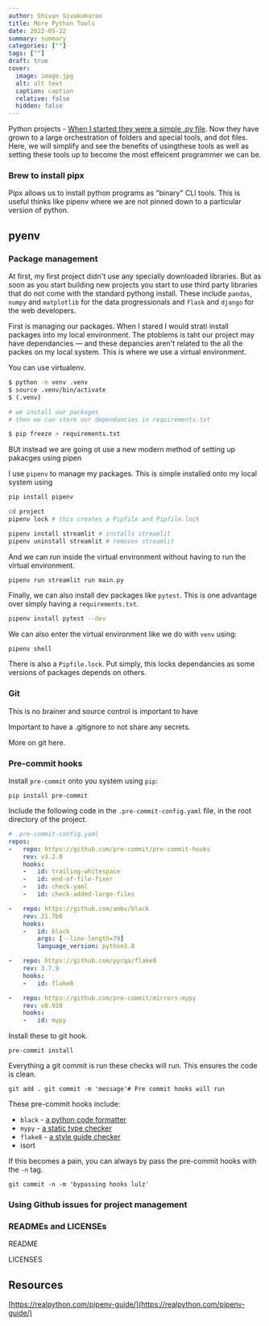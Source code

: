```yaml
---
author: Shivan Sivakumaran
title: More Python Tools
date: 2022-05-22
summary: summary
categories: [""]
tags: [""]
draft: true
cover:
  image: image.jpg
  alt: alt text
  caption: caption
  relative: false
  hidden: false
---
```


Python projects - [When I started they were a simple .py file](https://github.com/ShivanS93/LearnMultiplication). Now they have grown to a large orchestration of folders and special tools, and dot files. Here, we will simplify and see the benefits of usingthese tools as well as setting these tools up to become the most effeicent programmer we can be.


### Brew to install pipx

Pipx allows us to install python programs as "binary" CLI tools. This is useful thinks like pipenv where we are not pinned down to a particular version of python.


## pyenv

### Package management

At first, my first project didn't use any specially downloaded libraries. But as soon as you start building new projects you start to use third party libraries that do not come with the standard pythong install. These include `pandas`, `numpy` and `matplotlib` for the data progressionals and `flask` and `django` for the web developers.

First is managing our packages. When I stared I would strati install packages into my local environment. The ptoblems is taht our project may have dependancies — and these depancies aren't related to the all the packes on my local system. This is where we use a virtual environment.

You can use virtualenv.

```bash
$ python -m venv .venv
$ source .venv/bin/activate
$ (.venv)

# we install our packages
# then we can store our dependancies in requirements.txt

$ pip freeze > requirements.txt
```

BUt instead we are going ot use a new modern method of setting up pakacges using pipen

I use `pipenv` to manage my packages. This is simple installed onto my local system using

```bash
pip install pipenv
```

```bash
cd project
pipenv lock # this creates a Pipfile and Pipfile.lock

pipenv install streamlit # installs streamlit
pipenv uninstall streamlit # removes streamlit
```

And we can run inside the virtual environment without having to run the virtual environment.

`pipenv run streamlit run main.py`

Finally, we can also install dev packages like `pytest`. This is one advantage over simply having a `requirements.txt`.

```bash
pipenv install pytest --dev
```

We can also enter the virtual environment like we do with `venv` using:

```bash
pipenv shell
```

There is also a `Pipfile.lock`. Put simply, this locks dependancies as some versions of packages depends on others.

### Git

This is no brainer and source control is important to have

Important to have a .gitignore to not share any secrets.

More on git here.

### Pre-commit hooks

Install `pre-commit` onto you system using `pip`:

`pip install pre-commit`

Include the following code in the `.pre-commit-config.yaml` file, in the root directory of the project.

<!-- Also look into pyproject.toml, setup.py, and all those config files!!  -->

```yaml
# .pre-commit-config.yaml
repos:
-   repo: https://github.com/pre-commit/pre-commit-hooks
    rev: v3.2.0
    hooks:
    -   id: trailing-whitespace
    -   id: end-of-file-fixer
    -   id: check-yaml
    -   id: check-added-large-files

-   repo: https://github.com/ambv/black
    rev: 21.7b0
    hooks:
    -   id: black
        args: [--line-length=79]
        language_version: python3.8

-   repo: https://github.com/pycqa/flake8
    rev: 3.7.9
    hooks:
    -   id: flake8

-   repo: https://github.com/pre-commit/mirrors-mypy
    rev: v0.910
    hooks:
    -   id: mypy
```

Install these to git hook.

`pre-commit install`

Everything a git commit is run these checks will run. This ensures the code is clean.

`git add .
git commit -m 'message'# Pre commit hooks will run`

These pre-commit hooks include:

- `black` - [a python code formatter](https://pypi.org/project/black/)
- `mypy` - [a static type checker](http://mypy-lang.org/)
- `flake8` - [a style guide checker](https://flake8.pycqa.org/en/latest/)
- isort

If this becomes a pain, you can always by pass the pre-commit hooks with the `-n` tag.

`git commit -n -m 'bypassing hooks lulz'`

### Using Github issues for project management

### READMEs and LICENSEs

README

LICENSES


## Resources

[https://realpython.com/pipenv-guide/](https://realpython.com/pipenv-guide/)

